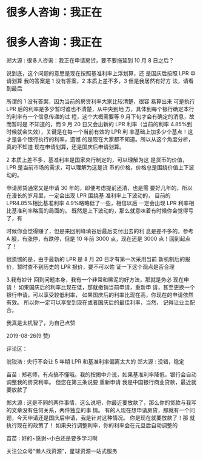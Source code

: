# 很多人咨询：我正在

# 很多人咨询：我正在

郑大源 : 很多人咨询：我正在申请房贷，要不要拖延到 10 月 8 日之后？

说到底，这个问题的意思是现在按照基准利率上浮划算，还 是国庆后按照 LPR 申请划算 我的答案是 1 没有答案，2 本质上差不多，3 但是我居然有好方 法，请看到最后

所谓的 1 没有答案，因为当前的房贷利率大家比较清楚，很容 易算出来 可是执行 LPR 后的利率是多少暂时谁也不清楚，从中央到地 方，具体到每个银行确定本行的利率有一个信息传递的过 程，这个大概需要等 9 月下旬才会有确定的消息，故而暂时是 不知道的，而 9 月 20 日又会出新的 LPR 利率（当前的利率 4.85%到时候就会失效），关键是在每一个当前有效的 LPR 利 率基础上加多少个基点！这才是各个银行执行的利率，遗憾 的是现在大家都不知道。所以从这个角度分析，真的不知道 现在申请划算，还是国庆后申请划算。

2 本质上差不多，基准利率是国家央行制定的，可以理解为这 是货币的价值，LPR 是当前市场的需求，可以理解为这是货 币的价格，价格总是围绕价值上下波动的。

申请房贷通常又是申请 30 年的，即便考虑提前还清，也是需 要好几年的，所以在漫长的岁月里，一定会出现 LPR 围绕基 准利率上下波动的， 目前的 LPR4.85%相比基准利率 4.9%略略低了一些，相信以后 一定会出现 LPR 利率相比基准利率略高的局面的。 既然是上下波动的，那么就意味着有时候你会觉得亏了，有

时候你会觉得赚了，但是来回削峰填谷后最后支付出去的利 息是差不多的。参考 A 股，有涨停，有跌停，但是 10 年前 3000 点，现在还是 3000 点！回到起点了！

很遗憾的是，由于最新的 LPR 是 8 月 20 日才有第一次采用当前 新机制后的报价，暂时查不到历史的 LPR 报价，要不可以佐 证一下这个观点是否合理

3.我有妙计 回到问题本身，我有一个非常和稀泥的好方法，那就是务必 现在申请！ 如果国庆后的利率比现在低，那就撤销当前申请，重新申 请，甚至更换一个银行申请，可以享受较低利率， 如果国庆后的利率比现在高，你现在的申请依然有效。 所以你一定可以享受到现在或者国庆后的最佳利率，当然， 记得让业主配合。

我真是太机智了，为自己点赞

2019-08-26(9 赞)

评论区：

翁锐浩 : 央行不会让 5 年期 LPR 和基准利率偏离太大的 郑大源 : 没错，稳定

苗苗 : 郑老师，有点搞不懂哦。我的按揭中介说，如果基准利率降低，银行会自动调整我的房贷利率。 但您在第三条说要 重新申请 我是中国银行商业贷款，最近就要放款了

郑大源 : 这是不同的两件事情，这么说吧，你最近要放款了，那么你的贷款与我写的文章没有任何关系，两件独立的事 情。 有的人现在想申请房贷，那就有一个问题，今天申请还是国庆后申请，我是针对这种情况。 你是现在就要放款了！那 就执行现在的政策了！ 如果央行调整利率，你的利率会在元旦后自动调整的

苗苗 : 好的~感谢~小白还是要多学习啊

关注公众号"懒人找资源"，星球资源一站式服务